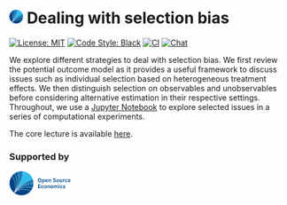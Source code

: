 # <img src="https://raw.githubusercontent.com/OpenSourceEconomics/ose-corporate-design/master/logos/OSE_logo_no_type_RGB.svg" width="25px"/> Dealing with selection bias


[![License: MIT](https://img.shields.io/badge/License-MIT-yellow.svg)](https://opensource.org/licenses/MIT) [![Code Style: Black](https://img.shields.io/badge/code%20style-black-000000.svg)](https://github.com/psf/black) [![CI](https://github.com/peisenha/TUM-teaching-sample/workflows/CI/badge.svg)](https://github.com/peisenha/TUM-teaching-sample/actions) [![Chat](https://img.shields.io/badge/zulip-join_chat-brightgreen.svg)](https://chat.zulip.org)


We explore different strategies to deal with selection bias. We first review the potential outcome model as it provides a useful framework to discuss issues such as individual selection based on heterogeneous treatment effects. We then distinguish selection on observables and unobservables before considering alternative estimation in their respective settings. Throughout, we use a [Jupyter Notebook](https://jupyter.readthedocs.io/en/latest) to explore selected issues in a series of computational experiments.

The core lecture is available [here](lecture.ipynb).


### Supported by

<img src="https://raw.githubusercontent.com/OpenSourceEconomics/ose-corporate-design/master/logos/OSE_logo_RGB.svg" width="22%"/>
